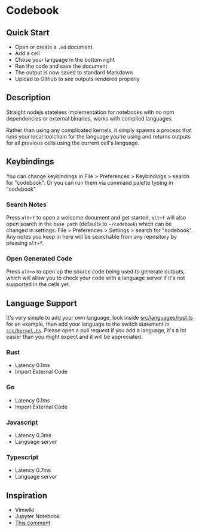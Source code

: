 
# Codebook 
## Quick Start
- Open or create a `.md` document
- Add a cell
- Chose your language in the bottom right
- Run the code and save the document
- The output is now saved to standard Markdown
- Upload to Github to see outputs rendered properly

## Description
Straight nodejs stateless implementation for notebooks with no npm dependencies or external binaries, works with compiled languages.

Rather than using any complicated kernels, it simply spawns a process that runs your local toolchain for the language you're using and returns outputs for all previous cells using the current cell's language.

## Keybindings
You can change keybindings in File > Preferences > Keybindings > search for "codebook". Or you can run them via command palette typing in "codebook"

### Search Notes
Press `alt+f` to open a welcome document and get started, `alt+f` will also open search in the `base path` (defaults to `~/codebook`) which can be changed in settings: File > Preferences > Settings > search for "codebook". Any notes you keep in here will be searchable from any repository by pressing `alt+f`.

### Open Generated Code
Press `alt+o` to open up the source code being used to generate outputs, which will allow you to check your code with a language server if it's not supported in the cells yet.

## Language Support
It's very simple to add your own language, look inside [src/languages/rust.ts](https://github.com/jackos/codebook/blob/main/src/languages/rust.ts) for an example, then add your language to the switch statement in [`src/kernel.ts`](https://github.com/jackos/codebook/blob/main/src/kernel.ts). Please open a pull request if you add a language, it's a lot easier than you might expect and it will be appreciated.

### Rust       
- Latency 0.1ms
- Import External Code

### Go         
- Latency 0.1ms
- Import External Code

### Javascript 
- Latency 0.3ms
- Language server

### Typescript 
- Latency 0.7ms
- Language server

## Inspiration
- Vimwiki
- Jupyter Notebook
- [This comment](https://news.ycombinator.com/item?id=11042400)




